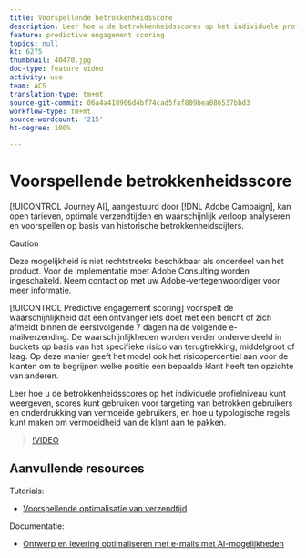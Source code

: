 ```yaml
---
title: Voorspellende betrokkenheidsscore
description: Leer hoe u de betrokkenheidsscores op het individuele profielniveau kunt weergeven, scores kunt gebruiken voor targeting van betrokken gebruikers en onderdrukking van vermoeide gebruikers, en hoe u typologische regels kunt maken om vermoeidheid van de klant aan te pakken.
feature: predictive engagement scoring
topics: null
kt: 6275
thumbnail: 40470.jpg
doc-type: feature video
activity: use
team: ACS
translation-type: tm+mt
source-git-commit: 06a4a418906d4bf74cad5faf809bea086537bbd3
workflow-type: tm+mt
source-wordcount: '215'
ht-degree: 100%

---
```



# Voorspellende betrokkenheidsscore

[!UICONTROL Journey AI], aangestuurd door [!DNL Adobe Campaign], kan open tarieven, optimale verzendtijden en waarschijnlijk verloop analyseren en voorspellen op basis van historische betrokkenheidscijfers.

>[!CAUTION]
>Deze mogelijkheid is niet rechtstreeks beschikbaar als onderdeel van het product. Voor de implementatie moet Adobe Consulting worden ingeschakeld. Neem contact op met uw Adobe-vertegenwoordiger voor meer informatie.

[!UICONTROL Predictive engagement scoring] voorspelt de waarschijnlijkheid dat een ontvanger iets doet met een bericht of zich afmeldt binnen de eerstvolgende 7 dagen na de volgende e-mailverzending. De waarschijnlijkheden worden verder onderverdeeld in buckets op basis van het specifieke risico van terugtrekking, middelgroot of laag. Op deze manier geeft het model ook het risicopercentiel aan voor de klanten om te begrijpen welke positie een bepaalde klant heeft ten opzichte van anderen.

Leer hoe u de betrokkenheidsscores op het individuele profielniveau kunt weergeven, scores kunt gebruiken voor targeting van betrokken gebruikers en onderdrukking van vermoeide gebruikers, en hoe u typologische regels kunt maken om vermoeidheid van de klant aan te pakken.

>[!VIDEO](https://video.tv.adobe.com/v/40470?quality=12)

## Aanvullende resources

Tutorials:

* [Voorspellende optimalisatie van verzendtijd](predictive-send-time-optimization.md)

Documentatie:

* [Ontwerp en levering optimaliseren met e-mails met AI-mogelijkheden](https://docs.adobe.com/help/nl-NL/campaign-standard/using/testing-and-sending/preparing-and-testing-messages/predictive.html)
